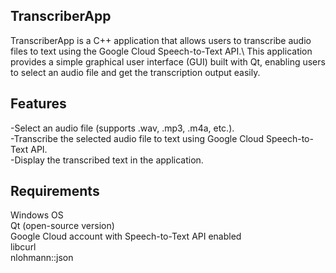 ## TranscriberApp
TranscriberApp is a C++ application that allows users to transcribe audio files to text using the Google Cloud Speech-to-Text API.\ This application provides a simple graphical user interface (GUI) built with Qt, enabling users to select an audio file and get the transcription output easily.

## Features
-Select an audio file (supports .wav, .mp3, .m4a, etc.).\
-Transcribe the selected audio file to text using Google Cloud Speech-to-Text API.\
-Display the transcribed text in the application.

## Requirements
Windows OS\
Qt (open-source version)\
Google Cloud account with Speech-to-Text API enabled\
libcurl\
nlohmann::json

